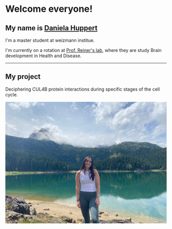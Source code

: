 # Welcome everyone!

My name is [Daniela Huppert](https://weizmann.elsevierpure.com/en/persons/daniela-huppert-revach/)
---
I'm a master student at weizmann institue.

I'm currently on a rotation at [Prof. Reiner's lab](https://www.weizmann.ac.il/molgen/Reiner/), where they are study Brain development in Health and Disease.

---
## My project
Deciphering CUL4B protein interactions during specific stages of the cell cycle.

![daniela huppert](https://github.com/Danielahuppert/danielahuppert.github.io/blob/main/my%20picture.jpg)
